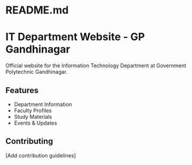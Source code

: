 # README.md
# IT Department Website - GP Gandhinagar

Official website for the Information Technology Department at Government Polytechnic Gandhinagar.

## Features
- Department Information
- Faculty Profiles
- Study Materials
- Events & Updates


## Contributing
[Add contribution guidelines]


